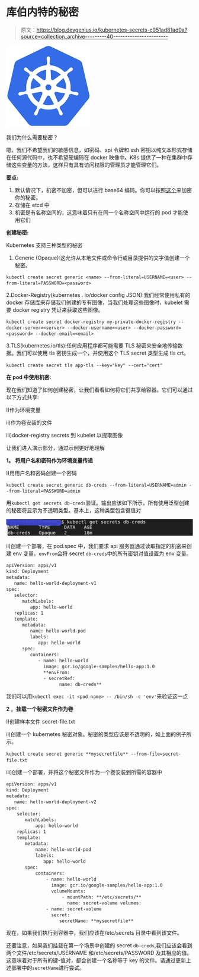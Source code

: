 # 库伯内特的秘密

> 原文：<https://blog.devgenius.io/kubernetes-secrets-c951ad81ad0a?source=collection_archive---------40----------------------->

![](img/2824f4410ef3c7d98f8ecb97e677dc93.png)

我们为什么需要秘密？

嗯，我们不希望我们的敏感信息，如密码、api 令牌和 ssh 密钥以纯文本形式存储在任何源代码中，也不希望硬编码在 docker 映像中。K8s 提供了一种在集群中存储这些变量的方法，这样只有具有访问权限的管理员才能管理它们。

**要点:**

1.  默认情况下，机密不加密，但可以进行 base64 编码。你可以按照[这个](https://kubernetes.io/docs/tasks/administer-cluster/encrypt-data/)来加密你的秘密。
2.  存储在 etcd 中
3.  机密是有名称空间的，这意味着只有在同一个名称空间中运行的 pod 才能使用它们

**创建秘密:**

Kubernetes 支持三种类型的秘密

1.  Generic (Opaque):这允许从本地文件或命令行或目录提供的文字值创建一个秘密。

```
kubectl create secret generic <name> --from-literal=USERNAME=<user> --from-literal=PASSWORD=<password>
```

2.Docker-Registry(kubernetes . io/docker config JSON):我们经常使用私有的 docker 存储库来存储我们创建的专有图像，当我们处理这些图像时，kubelet 需要 docker registry 凭证来获取这些图像。

```
kubectl create secret docker-registry my-private-docker-registry --docker-server=<server> --docker-username=<user> --docker-password=<password> --docker-email=<email>
```

3.TLS(kubernetes.io/tls):任何应用程序都可能需要 TLS 秘密来安全地传输数据。我们可以使用 tls 密钥生成一个，并使用这个 TLS secret 类型生成 tls crt。

`kubectl create secret tls app-tls --key="key" --cert="cert"`

**在 pod 中使用机密:**

现在我们知道了如何创建秘密，让我们看看如何将它们共享给容器。它们可以通过以下方式共享:

I)作为环境变量

ii)作为卷安装的文件

iii)docker-registry secrets 到 kubelet 以提取图像

让我们进入演示部分，通过示例更好地理解

**1。** **将用户名和密码作为环境变量传递**

I)用用户名和密码创建一个密码

```
kubectl create secret generic db-creds --from-literal=USERNAME=admin --from-literal=PASSWORD=admin
```

用`kubectl get secrets db-creds`验证。输出应该如下所示，所有使用泛型创建的秘密将显示为不透明类型。基本上，这种类型包含键值对

![](img/3ad872b678395ed95cc9f228f3ec902d.png)

ii)创建一个部署，在 pod.spec 中，我们要求 api 服务器通过读取指定的机密来创建 env 变量。`envFrom`会将 secret `db-creds`中的所有密钥对值设置为 env 变量。

```
apiVersion: apps/v1
kind: Deployment
metadata:
   name: hello-world-deployment-v1
spec:
   selector:
      matchLabels:
         app: hello-world
   replicas: 1
   template:
      metadata:
         name: hello-world-pod
         labels:
            app: hello-world
      spec:
         containers:
            - name: hello-world
              image: gcr.io/google-samples/hello-app:1.0
              **envFrom:
              - secretRef:
                    name: db-creds**
```

我们可以用`kubectl exec -it <pod-name> -- /bin/sh -c 'env'`来验证这一点

**2** 。**挂载一个秘密文件作为卷**

I)创建样本文件 secret-file.txt

ii)创建一个 kubernetes 秘密对象。秘密的类型应该是不透明的，如上面的例子所示。

`kubectl create secret generic **mysecretfile** --from-file=secret-file.txt`

iii)创建一个部署，并将这个秘密文件作为一个卷安装到所需的容器中

```
apiVersion: apps/v1
kind: Deployment
metadata:
   name: hello-world-deployment-v2
spec:
    selector:
       matchLabels:
           app: hello-world
    replicas: 1
    template:
       metadata:
           name: hello-world-pod
           labels:
              app: hello-world
       spec:
           containers:
               - name: hello-world
                 image: gcr.io/google-samples/hello-app:1.0
                 volumeMounts:
                     - mountPath: **/etc/secrets/**
                       name: secret-volume volumes:
               - name: secret-volume
                 secret:
                    secretName: **mysecretfile**
```

现在，如果我们执行到容器中，我们应该在/etc/secrets 目录中看到该文件。

还要注意，如果我们挂载在第一个场景中创建的 secret `db-creds`,我们应该会看到两个文件/etc/secrets/USERNAME 和/etc/secrets/PASSWORD 及其相应的值。这意味着对于所有的键-值对，都会创建一个名称等于 key 的文件。请通过更新上述部署中的`secretName`进行尝试。
